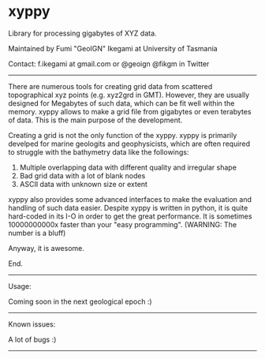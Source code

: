 # xyppy
Library for processing gigabytes of XYZ data.

Maintained by Fumi "GeoIGN" Ikegami at University of Tasmania

Contact:
f.ikegami at gmail.com or @geoign @fikgm in Twitter

----------------------------------------------------------
There are numerous tools for creating grid data from scattered topographical xyz points (e.g. xyz2grd in GMT).
However, they are usually designed for Megabytes of such data, which can be fit well within the memory.
xyppy allows to make a grid file from gigabytes or even terabytes of data. This is the main purpose of the development.

Creating a grid is not the only function of the xyppy.
xyppy is primarily develped for marine geologits and geophysicists, which are often required to struggle with the bathymetry data like the followings:
1. Multiple overlapping data with different quality and irregular shape
2. Bad grid data with a lot of blank nodes
3. ASCII data with unknown size or extent

xyppy also provides some advanced interfaces to make the evaluation and handling of such data easier.
Despite xyppy is written in python, it is quite hard-coded in its I-O in order to get the great performance.
It is sometimes 10000000000x faster than your "easy programming". (WARNING: The number is a bluff)

Anyway, it is awesome.

End.

----------------------------------------------------------
Usage:

Coming soon in the next geological epoch :)

----------------------------------------------------------
Known issues:

A lot of bugs :)

----------------------------------------------------------
